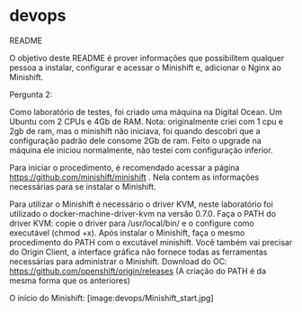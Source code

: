 # devops

README

O objetivo deste README é prover informações que possibilitem qualquer pessoa a instalar, configurar e acessar o Minishift e,
adicionar o Nginx ao Minishift.

Pergunta 2:

Como laboratório de testes, foi criado uma máquina na Digital Ocean. Um Ubuntu com 2 CPUs e 4Gb de RAM.
Nota: originalmente criei com 1 cpu e 2gb de ram, mas o minishift não iniciava, foi quando descobri que a configuração padrão dele
consome 2Gb de ram. Feito o upgrade na máquina ele iniciou normalmente, não testei com configuração inferior.

Para iniciar o procedimento, é recomendado acessar a página https://github.com/minishift/minishift . Nela contem as informações
necessárias para se instalar o Minishift.

Para utilizar o Minishift é necessário o driver KVM, neste laboratório foi utilizado o docker-machine-driver-kvm na versão 0.7.0.
Faça o PATH do driver KVM: copie o driver para /usr/local/bin/ e o configure como executável (chmod +x).
Após instalar o Minishift, faça o mesmo procedimento do PATH com o excutável minishift.
Você também vai precisar do Origin Client, a interface gráfica não fornece todas as ferramentas necessárias para administrar o Minishift.
Download do OC: https://github.com/openshift/origin/releases (A criação do PATH é da mesma forma que os anteriores)

O início do Minishift:
[image:devops/Minishift_start.jpg]
